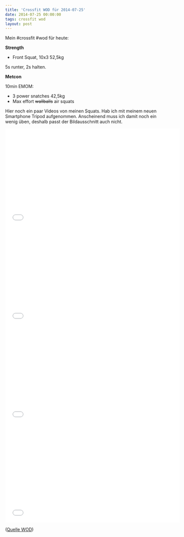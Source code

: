 ```yaml
---
title: 'Crossfit WOD für 2014-07-25'
date: 2014-07-25 00:00:00 
tags: crossfit wod
layout: post
---
```

Mein #crossfit #wod für heute:

**Strength**

* Front Squat, 10x3 52,5kg

5s runter, 2s halten.

**Metcon**

10min EMOM:

* 3 power snatches 42,5kg
* Max effort ~~wallballs~~ air squats

Hier noch ein paar Videos von meinen Squats. Hab ich mit meinem neuen Smartphone Tripod aufgenommen. Anscheinend muss ich damit noch ein wenig üben, deshalb passt der Bildausschnitt auch nicht.

<iframe width="560" height="315" src="//www.youtube-nocookie.com/embed/cpFHAaGWsD8?rel=0" frameborder="0" allowfullscreen></iframe>
<iframe width="560" height="315" src="//www.youtube-nocookie.com/embed/rmiNm9sXpyU?rel=0" frameborder="0" allowfullscreen></iframe>
<iframe width="560" height="315" src="//www.youtube-nocookie.com/embed/BZWvoCg4FDc?rel=0" frameborder="0" allowfullscreen></iframe>
<iframe width="560" height="315" src="//www.youtube-nocookie.com/embed/cEiLDh_AfkA?rel=0" frameborder="0" allowfullscreen></iframe>


([Quelle WOD][0])

[0]: http://www.crossfithh.de/workouts--news/workout-friday28

